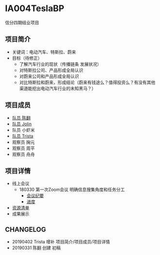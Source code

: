 # IA004TeslaBP
信分四期结业项目

## 项目简介
- 关键词：电动汽车、特斯拉、蔚来
- 目标（待修正）
  - 了解汽车行业的现状（传播链条  发展状况）
  - 对特斯拉公司、产品形成全局认识
  - 对蔚来公司和产品形成全局认识
  - 对比特斯拉和蔚来，形成结论（蔚来有钱途么？值得投资么？有没有其他渠道能挖出电动汽车行业的未知黑马？）
## 项目成员
- [队员 陈翻](https://github.com/JesseLivingston) 
- [队员 Jolin](https://github.com/zhangzixin1)
- 队员 小虾米
- [队员 Trista](https://github.com/i-trista) 
- 观察员 掬元
- 观察员 周平
- 观察员 舟舟

## 项目详情
- 线上会议
  - 180330 第一次Zoom会议 明确信息搜集角度和任务分工
    - [会议纪要](Contents/Review1.md)
    - [进度](https://docs.google.com/spreadsheets/d/12GJ8o2PgIxonJQICZq68peQB-j2wdH3pv-suBxFVPUw/edit#gid=1805218260)
- [资源清单](Contents/Awesomebp.md)
- 成果展示
  
## CHANGELOG
- 20190402 Trista 增补 项目简介/项目成员/项目详情
- 20190331 陈翻 创建 初稿



